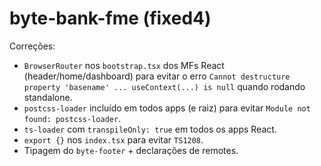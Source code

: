 # byte-bank-fme (fixed4)

Correções:
- `BrowserRouter` nos `bootstrap.tsx` dos MFs React (header/home/dashboard) para evitar o erro `Cannot destructure property 'basename' ... useContext(...) is null` quando rodando standalone.
- `postcss-loader` incluído em todos apps (e raiz) para evitar `Module not found: postcss-loader`.
- `ts-loader` com `transpileOnly: true` em todos os apps React.
- `export {}` nos `index.tsx` para evitar `TS1208`.
- Tipagem do `byte-footer` + declarações de remotes.
